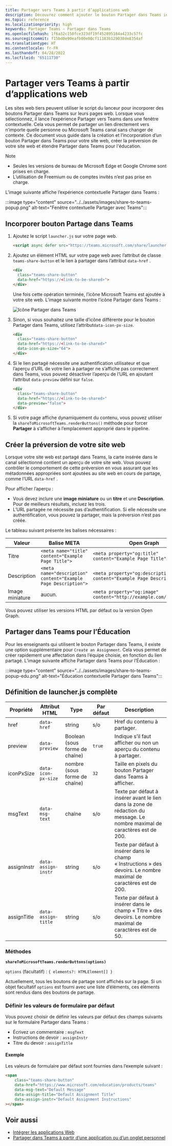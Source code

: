```yaml
---
title: Partager vers Teams à partir d’applications web
description: Découvrez comment ajouter le bouton Partager dans Teams incorporé sur votre site web, avec un aperçu du site web, à l’aide d’exemples de code
ms.topic: reference
ms.localizationpriority: high
keywords: Partager Teams – Partager dans Teams
ms.openlocfilehash: 1f6a32c150fce323df19f452895184a4233c57fc
ms.sourcegitcommit: f15bd0e90eafb00e00cf11183b129038de8354af
ms.translationtype: HT
ms.contentlocale: fr-FR
ms.lasthandoff: 04/28/2022
ms.locfileid: "65111730"
---
```

# <a name="share-to-teams-from-web-apps"></a>Partager vers Teams à partir d’applications web

Les sites web tiers peuvent utiliser le script du lanceur pour incorporer des boutons Partager dans Teams sur leurs pages web. Lorsque vous sélectionnez, il lance l’expérience Partager vers Teams dans une fenêtre contextuelle. Cela vous permet de partager un lien directement vers n’importe quelle personne ou Microsoft Teams canal sans changer de contexte. Ce document vous guide dans la création et l’incorporation d’un bouton Partager dans Teams pour votre site web, créer la préversion de votre site web et étendre Partager dans Teams pour l'éducation.

> [!NOTE]
>
> * Seules les versions de bureau de Microsoft&nbsp;Edge et Google Chrome sont prises en charge.
> * L’utilisation de Freemium ou de comptes invités n’est pas prise en charge.  

L’image suivante affiche l’expérience contextuelle Partager dans Teams :

:::image type="content" source="../../assets/images/share-to-teams-popup.png" alt-text="Fenêtre contextuelle Partager avec Teams":::

## <a name="embed-a-share-to-teams-button"></a>Incorporer bouton Partage dans Teams

1. Ajoutez le script `launcher.js` sur votre page web.

    ```html
    <script async defer src="https://teams.microsoft.com/share/launcher.js"></script>
    ```

1. Ajoutez un élément HTML sur votre page web avec l’attribut de classe `teams-share-button` et le lien à partager dans l’attribut `data-href` .

    ```html
    <div
      class="teams-share-button"
      data-href="https://<link-to-be-shared>">
    </div>
    ```

    Une fois cette opération terminée, l’icône Microsoft Teams est ajoutée à votre site web. L’image suivante montre l’icône Partager dans Teams :

    ![Icône Partager dans Teams](~/assets/icons/share-to-teams-icon.png)

1. Sinon, si vous souhaitez une taille d’icône différente pour le bouton Partager dans Teams, utilisez l’attribut`data-icon-px-size`.

    ```html
    <div
      class="teams-share-button"
      data-href="https://<link-to-be-shared>"
      data-icon-px-size="64">
    </div>
    ```

1. Si le lien partagé nécessite une authentification utilisateur et que l’aperçu d’URL de votre lien à partager ne s’affiche pas correctement dans Teams, vous pouvez désactiver l’aperçu de l’URL en ajoutant l’attribut `data-preview` défini sur `false`.

    ```html
    <div
      class="teams-share-button"
      data-href="https://<link-to-be-shared>"
      data-preview="false">
    </div>
    ```

1. Si votre page affiche dynamiquement du contenu, vous pouvez utiliser la `shareToMicrosoftTeams.renderButtons()` méthode pour forcer **Partager** à s’afficher à l’emplacement approprié dans le pipeline.

## <a name="craft-your-website-preview"></a>Créer la préversion de votre site web

Lorsque votre site web est partagé dans Teams, la carte insérée dans le canal sélectionné contient un aperçu de votre site web. Vous pouvez contrôler le comportement de cette préversion en vous assurant que les métadonnées appropriées sont ajoutées au site web en cours de partage, comme l’URL `data-href` .  

Pour afficher l’aperçu :

* Vous devez inclure une **image miniature** ou un **titre** et une **Description**. Pour de meilleurs résultats, incluez les trois.
* L’URL partagée ne nécessite pas d’authentification. Si elle nécessite une authentification, vous pouvez la partager, mais la préversion n’est pas créée.

Le tableau suivant présente les balises nécessaires :

|Valeur|Balise META| Open Graph|
|----|----|----|
|Titre|`<meta name="title" content="Example Page Title">`|`<meta property="og:title" content="Example Page Title">`|
|Description|`<meta name="description" content="Example Page Description">`|`<meta property="og:description" content="Example Page Description">`|
|Image miniature| aucun. |`<meta property="og:image" content="http://example.com/image.jpg">`|

Vous pouvez utiliser les versions HTML par défaut ou la version Open Graph.

## <a name="share-to-teams-for-education"></a>Partager dans Teams pour l’Éducation

Pour les enseignants qui utilisent le bouton Partager dans Teams, il existe une option supplémentaire pour `Create an Assignment`. Cela vous permet de créer rapidement une affectation dans l’équipe choisie, en fonction du lien partagé. L’image suivante affiche Partager dans Teams pour l’Éducation :

:::image type="content" source="../../assets/images/share-to-teams-popup-edu.png" alt-text="Éducation contextuelle Partager dans Teams":::

## <a name="full-launcherjs-definition"></a>Définition de launcher.js complète

| Propriété | Attribut HTML | Type | Par défaut | Description |
| -------------- | ---------------------- | --------------------- | ------- | ---------------------------------------------------------------------- |
| href | `data-href` | string | s/o | Href du contenu à partager. |
| preview | `data-preview` | Boolean (sous forme de chaîne) | `true` | Indique s’il faut afficher ou non un aperçu du contenu à partager. |
| iconPxSize | `data-icon-px-size` | nombre (sous forme de chaîne) | `32` | Taille en pixels du bouton Partager dans Teams à afficher. |
| msgText | `data-msg-text` | chaîne | s/o | Texte par défaut à insérer avant le lien dans la zone de rédaction du message. Le nombre maximal de caractères est de 200. |
| assignInstr | `data-assign-instr` | string | s/o | Texte par défaut à insérer dans le champ « Instructions » des devoirs. Le nombre maximal de caractères est de 200. |
| assignTitle | `data-assign-title` | string | s/o | Texte par défaut à insérer dans le champ « Titre » des devoirs. Le nombre maximal de caractères est de 50. |

### <a name="methods"></a>Méthodes

**`shareToMicrosoftTeams.renderButtons(options)`**

`options` (facultatif) : `{ elements?: HTMLElement[] }`

Actuellement, tous les boutons de partage sont affichés sur la page. Si un objet facultatif `options` est fourni avec une liste d’éléments, ces éléments sont rendus dans des boutons de partage.

### <a name="set-default-form-values"></a>Définir les valeurs de formulaire par défaut

Vous pouvez choisir de définir les valeurs par défaut des champs suivants sur le formulaire Partager dans Teams :

* Écrivez un commentaire : `msgText`
* Instructions de devoir : `assignInstr`
* Titre du devoir : `assignTitle`

#### <a name="example"></a>Exemple

 Les valeurs de formulaire par défaut sont fournies dans l’exemple suivant :

```html
<span
    class="teams-share-button"
    data-href="https://www.microsoft.com/education/products/teams"
    data-msg-text="Default Message"
    data-assign-title="Default Assignment Title"
    data-assign-instr="Default Assignment Instructions"
></span>
```

## <a name="see-also"></a>Voir aussi

* [Intégrer les applications Web](~/samples/integrate-web-apps-overview.md)
* [Partager dans Teams à partir d’une application ou d’un onglet personnel](share-to-teams-from-personal-app-or-tab.md)
